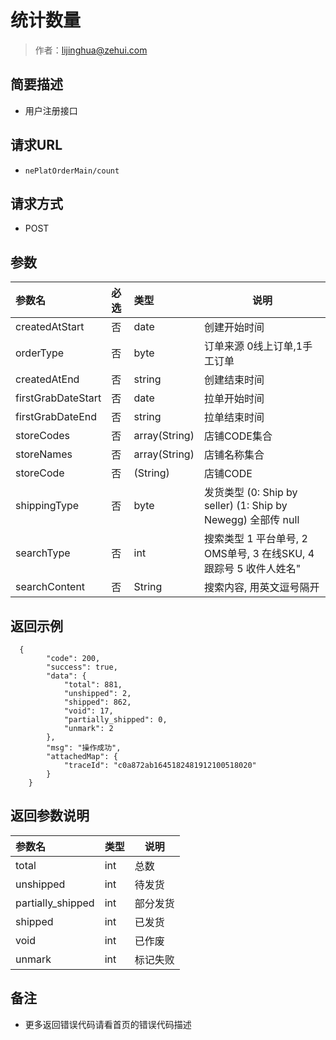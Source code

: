 # 统计数量

> 作者：lijinghua@zehui.com

## 简要描述

- 用户注册接口

## 请求URL
- ` nePlatOrderMain/count `
  
## 请求方式
- POST 

## 参数

|参数名|必选|类型|说明|
|:----    |:---|:----- |-----   |
|createdAtStart | 否 |date |创建开始时间  |
|orderType | 否 |byte |订单来源 0线上订单,1手工订单|
|createdAtEnd |否  |string | 创建结束时间  |
|firstGrabDateStart | 否 |date |拉单开始时间  |
|firstGrabDateEnd |否  |string | 拉单结束时间  |
|storeCodes |否  |array(String) | 店铺CODE集合  |
|storeNames |否  |array(String) | 店铺名称集合  |
|storeCode |否  |(String) | 店铺CODE  |
|shippingType |否  |byte  | 发货类型 (0: Ship by seller) (1: Ship by Newegg) 全部传 null  |
|searchType |否  |int  | 搜索类型 1 平台单号, 2 OMS单号, 3 在线SKU, 4 跟踪号 5 收件人姓名"  |
|searchContent |否  | String  | 搜索内容, 用英文逗号隔开|

## 返回示例 

``` 
  {
		"code": 200,
		"success": true,
		"data": {
			"total": 881,
			"unshipped": 2,
			"shipped": 862,
			"void": 17,
			"partially_shipped": 0,
			"unmark": 2
		},
		"msg": "操作成功",
		"attachedMap": {
			"traceId": "c0a872ab1645182481912100518020"
		}
	}
```

## 返回参数说明 

|参数名|类型|说明|
|:-----  |:-----|-----                           |
|total |int   |总数 |
|unshipped |int   |待发货 |
|partially_shipped |int   |部分发货 |
|shipped |int   |已发货 |
|void |int   |已作废 |
|unmark |int   |标记失败 |

## 备注 

- 更多返回错误代码请看首页的错误代码描述